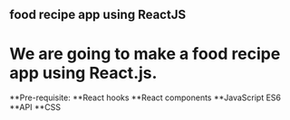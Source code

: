 ## food recipe app using ReactJS
# We are going to make a food recipe app using React.js.

**Pre-requisite:
**React hooks
**React components
**JavaScript ES6
**API 
**CSS
